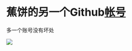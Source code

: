 # 蕉饼的另一个Github[帐号](https://github.com/BananaCakeComputer)

多一个账号没有坏处

[![](https://img.shields.io/static/v1?label=Bilibili&message=账号&color=fb7299)](https://space.bilibili.com/511445652)
